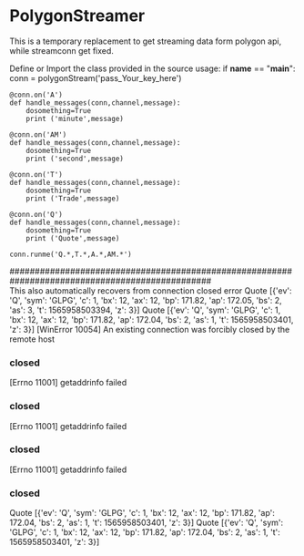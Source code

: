 # PolygonStreamer
This is a temporary replacement to get streaming data form polygon api, while streamconn get fixed.


Define or Import the class provided in the source
usage:
if __name__ == "__main__":
    conn = polygonStream('pass_Your_key_here') 

    @conn.on('A')
    def handle_messages(conn,channel,message):
        dosomething=True
        print ('minute',message)
       
    @conn.on('AM')
    def handle_messages(conn,channel,message):
        dosomething=True
        print ('second',message)

    @conn.on('T')
    def handle_messages(conn,channel,message):
        dosomething=True
        print ('Trade',message)
        
    @conn.on('Q')
    def handle_messages(conn,channel,message):
        dosomething=True
        print ('Quote',message)

    conn.runme('Q.*,T.*,A.*,AM.*')

################################################################################################    
This also automatically recovers from connection closed error
Quote [{'ev': 'Q', 'sym': 'GLPG', 'c': 1, 'bx': 12, 'ax': 12, 'bp': 171.82, 'ap': 172.05, 'bs': 2, 'as': 3, 't': 1565958503394, 'z': 3}]
Quote [{'ev': 'Q', 'sym': 'GLPG', 'c': 1, 'bx': 12, 'ax': 12, 'bp': 171.82, 'ap': 172.04, 'bs': 2, 'as': 1, 't': 1565958503401, 'z': 3}]
[WinError 10054] An existing connection was forcibly closed by the remote host
### closed ###
[Errno 11001] getaddrinfo failed
### closed ###
[Errno 11001] getaddrinfo failed
### closed ###
[Errno 11001] getaddrinfo failed
### closed ###
Quote [{'ev': 'Q', 'sym': 'GLPG', 'c': 1, 'bx': 12, 'ax': 12, 'bp': 171.82, 'ap': 172.04, 'bs': 2, 'as': 1, 't': 1565958503401, 'z': 3}]
Quote [{'ev': 'Q', 'sym': 'GLPG', 'c': 1, 'bx': 12, 'ax': 12, 'bp': 171.82, 'ap': 172.04, 'bs': 2, 'as': 1, 't': 1565958503401, 'z': 3}]
